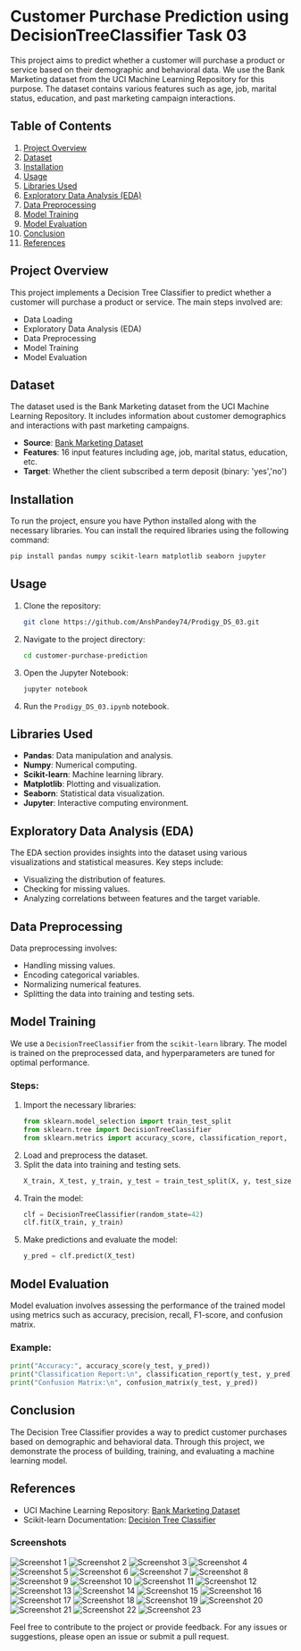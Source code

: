 # Customer Purchase Prediction using DecisionTreeClassifier Task 03

This project aims to predict whether a customer will purchase a product or service based on their demographic and behavioral data. We use the Bank Marketing dataset from the UCI Machine Learning Repository for this purpose. The dataset contains various features such as age, job, marital status, education, and past marketing campaign interactions.

## Table of Contents
1. [Project Overview](#project-overview)
2. [Dataset](#dataset)
3. [Installation](#installation)
4. [Usage](#usage)
5. [Libraries Used](#libraries-used)
6. [Exploratory Data Analysis (EDA)](#exploratory-data-analysis-eda)
7. [Data Preprocessing](#data-preprocessing)
8. [Model Training](#model-training)
9. [Model Evaluation](#model-evaluation)
10. [Conclusion](#conclusion)
11. [References](#references)

## Project Overview
This project implements a Decision Tree Classifier to predict whether a customer will purchase a product or service. The main steps involved are:
- Data Loading
- Exploratory Data Analysis (EDA)
- Data Preprocessing
- Model Training
- Model Evaluation

## Dataset
The dataset used is the Bank Marketing dataset from the UCI Machine Learning Repository. It includes information about customer demographics and interactions with past marketing campaigns.

- **Source**: [Bank Marketing Dataset](https://archive.ics.uci.edu/ml/datasets/Bank+Marketing)
- **Features**: 16 input features including age, job, marital status, education, etc.
- **Target**: Whether the client subscribed a term deposit (binary: 'yes','no')

## Installation
To run the project, ensure you have Python installed along with the necessary libraries. You can install the required libraries using the following command:
```bash
pip install pandas numpy scikit-learn matplotlib seaborn jupyter
```

## Usage
1. Clone the repository:
    ```bash
    git clone https://github.com/AnshPandey74/Prodigy_DS_03.git
    ```
2. Navigate to the project directory:
    ```bash
    cd customer-purchase-prediction
    ```
3. Open the Jupyter Notebook:
    ```bash
    jupyter notebook
    ```
4. Run the `Prodigy_DS_03.ipynb` notebook.

## Libraries Used
- **Pandas**: Data manipulation and analysis.
- **Numpy**: Numerical computing.
- **Scikit-learn**: Machine learning library.
- **Matplotlib**: Plotting and visualization.
- **Seaborn**: Statistical data visualization.
- **Jupyter**: Interactive computing environment.

## Exploratory Data Analysis (EDA)
The EDA section provides insights into the dataset using various visualizations and statistical measures. Key steps include:
- Visualizing the distribution of features.
- Checking for missing values.
- Analyzing correlations between features and the target variable.

## Data Preprocessing
Data preprocessing involves:
- Handling missing values.
- Encoding categorical variables.
- Normalizing numerical features.
- Splitting the data into training and testing sets.

## Model Training
We use a `DecisionTreeClassifier` from the `scikit-learn` library. The model is trained on the preprocessed data, and hyperparameters are tuned for optimal performance.

### Steps:
1. Import the necessary libraries:
    ```python
    from sklearn.model_selection import train_test_split
    from sklearn.tree import DecisionTreeClassifier
    from sklearn.metrics import accuracy_score, classification_report, confusion_matrix
    ```
2. Load and preprocess the dataset.
3. Split the data into training and testing sets.
    ```python
    X_train, X_test, y_train, y_test = train_test_split(X, y, test_size=0.3, random_state=42)
    ```
4. Train the model:
    ```python
    clf = DecisionTreeClassifier(random_state=42)
    clf.fit(X_train, y_train)
    ```
5. Make predictions and evaluate the model:
    ```python
    y_pred = clf.predict(X_test)
    ```

## Model Evaluation
Model evaluation involves assessing the performance of the trained model using metrics such as accuracy, precision, recall, F1-score, and confusion matrix.

### Example:
```python
print("Accuracy:", accuracy_score(y_test, y_pred))
print("Classification Report:\n", classification_report(y_test, y_pred))
print("Confusion Matrix:\n", confusion_matrix(y_test, y_pred))
```

## Conclusion
The Decision Tree Classifier provides a way to predict customer purchases based on demographic and behavioral data. Through this project, we demonstrate the process of building, training, and evaluating a machine learning model.


## References
- UCI Machine Learning Repository: [Bank Marketing Dataset](https://archive.ics.uci.edu/ml/datasets/Bank+Marketing)
- Scikit-learn Documentation: [Decision Tree Classifier](https://scikit-learn.org/stable/modules/tree.html#classification)

### Screenshots
![Screenshot 1](https://github.com/AnshPandey74/Prodigy_DS_03/raw/3e7817d82e8c93d037f248586583b86d0faafe79/screenshots/1.png)
![Screenshot 2](https://github.com/AnshPandey74/Prodigy_DS_03/raw/3e7817d82e8c93d037f248586583b86d0faafe79/screenshots/2.png)
![Screenshot 3](https://github.com/AnshPandey74/Prodigy_DS_03/raw/3e7817d82e8c93d037f248586583b86d0faafe79/screenshots/3.png)
![Screenshot 4](https://github.com/AnshPandey74/Prodigy_DS_03/raw/3e7817d82e8c93d037f248586583b86d0faafe79/screenshots/4.png)
![Screenshot 5](https://github.com/AnshPandey74/Prodigy_DS_03/raw/3e7817d82e8c93d037f248586583b86d0faafe79/screenshots/5.png)
![Screenshot 6](https://github.com/AnshPandey74/Prodigy_DS_03/raw/3e7817d82e8c93d037f248586583b86d0faafe79/screenshots/6.png)
![Screenshot 7](https://github.com/AnshPandey74/Prodigy_DS_03/raw/3e7817d82e8c93d037f248586583b86d0faafe79/screenshots/7.png)
![Screenshot 8](https://github.com/AnshPandey74/Prodigy_DS_03/raw/3e7817d82e8c93d037f248586583b86d0faafe79/screenshots/8.png)
![Screenshot 9](https://github.com/AnshPandey74/Prodigy_DS_03/raw/3e7817d82e8c93d037f248586583b86d0faafe79/screenshots/9.png)
![Screenshot 10](https://github.com/AnshPandey74/Prodigy_DS_03/raw/3e7817d82e8c93d037f248586583b86d0faafe79/screenshots/10.png)
![Screenshot 11](https://github.com/AnshPandey74/Prodigy_DS_03/raw/3e7817d82e8c93d037f248586583b86d0faafe79/screenshots/11.png)
![Screenshot 12](https://github.com/AnshPandey74/Prodigy_DS_03/raw/3e7817d82e8c93d037f248586583b86d0faafe79/screenshots/12.png)
![Screenshot 13](https://github.com/AnshPandey74/Prodigy_DS_03/raw/3e7817d82e8c93d037f248586583b86d0faafe79/screenshots/13.png)
![Screenshot 14](https://github.com/AnshPandey74/Prodigy_DS_03/raw/3e7817d82e8c93d037f248586583b86d0faafe79/screenshots/14.png)
![Screenshot 15](https://github.com/AnshPandey74/Prodigy_DS_03/raw/3e7817d82e8c93d037f248586583b86d0faafe79/screenshots/15.png)
![Screenshot 16](https://github.com/AnshPandey74/Prodigy_DS_03/raw/3e7817d82e8c93d037f248586583b86d0faafe79/screenshots/16.png)
![Screenshot 17](https://github.com/AnshPandey74/Prodigy_DS_03/raw/3e7817d82e8c93d037f248586583b86d0faafe79/screenshots/17.png)
![Screenshot 18](https://github.com/AnshPandey74/Prodigy_DS_03/raw/3e7817d82e8c93d037f248586583b86d0faafe79/screenshots/18.png)
![Screenshot 19](https://github.com/AnshPandey74/Prodigy_DS_03/raw/3e7817d82e8c93d037f248586583b86d0faafe79/screenshots/19.png)
![Screenshot 20](https://github.com/AnshPandey74/Prodigy_DS_03/raw/3e7817d82e8c93d037f248586583b86d0faafe79/screenshots/20.png)
![Screenshot 21](https://github.com/AnshPandey74/Prodigy_DS_03/raw/3e7817d82e8c93d037f248586583b86d0faafe79/screenshots/21.png)
![Screenshot 22](https://github.com/AnshPandey74/Prodigy_DS_03/raw/3e7817d82e8c93d037f248586583b86d0faafe79/screenshots/22.png)
![Screenshot 23](https://github.com/AnshPandey74/Prodigy_DS_03/raw/3e7817d82e8c93d037f248586583b86d0faafe79/screenshots/23.png)


Feel free to contribute to the project or provide feedback. For any issues or suggestions, please open an issue or submit a pull request.
